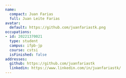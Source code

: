 ```yaml
---
name:
  compact: Juan Farias
  full: Juan Leite Farias
avatar:
  default: https://github.com/juanfariastk.png
occupations:
- id: 20221370021
  type: student
  campus: ifpb-jp
  course: cstsi
  isFinished: false
addresses:
  github: https://github.com/juanfariastk
  linkedin: https://www.linkedin.com/in/juanfariastk/
---
```

